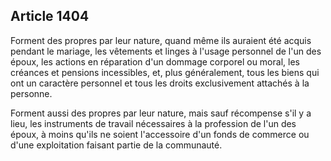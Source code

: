 Article 1404
----
Forment des propres par leur nature, quand même ils auraient été acquis pendant
le mariage, les vêtements et linges à l'usage personnel de l'un des époux, les
actions en réparation d'un dommage corporel ou moral, les créances et pensions
incessibles, et, plus généralement, tous les biens qui ont un caractère
personnel et tous les droits exclusivement attachés à la personne.

Forment aussi des propres par leur nature, mais sauf récompense s'il y a lieu,
les instruments de travail nécessaires à la profession de l'un des époux, à
moins qu'ils ne soient l'accessoire d'un fonds de commerce ou d'une exploitation
faisant partie de la communauté.
